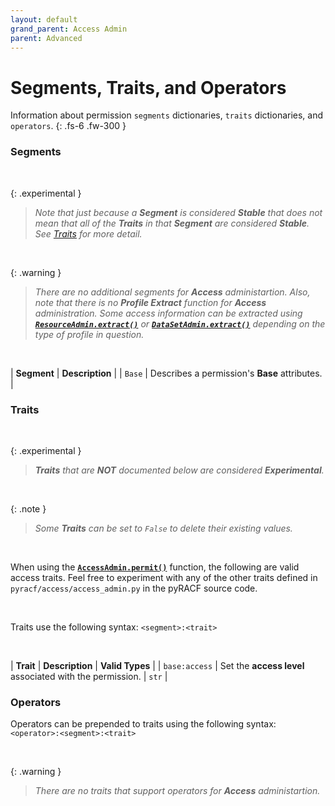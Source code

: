 ```yaml
---
layout: default
grand_parent: Access Admin
parent: Advanced
---
```


# Segments, Traits, and Operators

Information about permission `segments` dictionaries, `traits` dictionaries, and `operators`.
{: .fs-6 .fw-300 }

### Segments

&nbsp;

{: .experimental }
> _Note that just because a **Segment** is considered **Stable** that does not mean that all of the **Traits** in that **Segment** are considered **Stable**. See [Traits](#traits) for more detail._

&nbsp;

{: .warning }
> _There are no additional segments for **Access** administartion._
> _Also, note that there is no **Profile Extract** function for **Access** administration. Some access information can be extracted using **[`ResourceAdmin.extract()`](../../../resource/standard/extract#resourceadminextract)** or **[`DataSetAdmin.extract()`](../../../data_set/standard/extract#datasetadminextract)** depending on the type of profile in question._

&nbsp;

| **Segment** | **Description** |
| `Base` | Describes a permission's **Base** attributes. |

### Traits

&nbsp;

{: .experimental }
> _**Traits** that are **NOT** documented below are considered **Experimental**._

&nbsp;

{: .note }
> _Some **Traits** can be set to `False` to delete their existing values._

&nbsp;

When using the **[`AccessAdmin.permit()`](../permit#accessadminpermit)** function, the following are valid access traits. Feel free to experiment with any of the other traits defined in `pyracf/access/access_admin.py` in the pyRACF source code.

&nbsp;

Traits use the following syntax: `<segment>:<trait>`

&nbsp;

| **Trait** | **Description** | **Valid Types** |
| `base:access` | Set the **access level** associated with the permission. | `str` |

### Operators

Operators can be prepended to traits using the following syntax: `<operator>:<segment>:<trait>`

&nbsp;

{: .warning }
> _There are no traits that support operators for **Access** administartion._